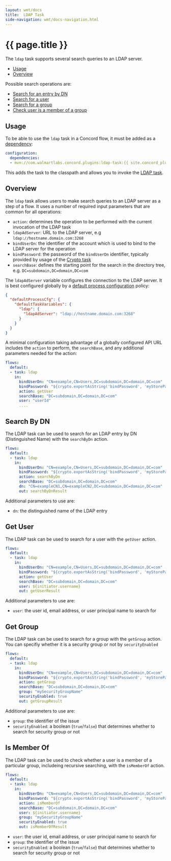 ```yaml
---
layout: wmt/docs
title:  LDAP Task
side-navigation: wmt/docs-navigation.html
---
```


# {{ page.title }}

The `ldap` task supports several search queries to an LDAP server.

- [Usage](#usage)
- [Overview](#overview)

Possible search operations are: 

- [Search for an entry by DN](#search-by-dn)
- [Search for a user](#get-user)
- [Search for a group](#get-group)
- [Check user is a member of a group](#is-member-of)
  
<a name="usage"/>

## Usage

To be able to use the `ldap` task in a Concord flow, it must be added as a
[dependency](../processes-v2/configuration.html#dependencies):

```yaml
configuration:
  dependencies:
  - mvn://com.walmartlabs.concord.plugins:ldap-task:{{ site.concord_plugins_version }}
```

This adds the task to the classpath and allows you to invoke the
[LDAP task](#overview).

<a name="overview"/>

## Overview

The `ldap` task allows users to make search queries to an LDAP server as a step of
a flow. It uses a number of required input parameters that are common for all
operations:

- `action`: determines the operation to be performed with the current
  invocation of the LDAP task
- `ldapAdServer`: URL to the LDAP server, e.g `ldap://hostname.domain.com:3268`
- `bindUserDn`: the identifier of the account which is used to bind to the LDAP
  server for the operation
- `bindPassword`: the password of the `bindUserDn` identifier, typically
  provided by usage of the [Crypto task](./crypto.html)
- `searchBase`: defines the starting point for the search in the directory tree, e.g. `DC=subdomain,DC=domain,DC=com`

The `ldapAdServer` variable configures the
connection to the LDAP server. It is best configured globally by a
[default process configuration](../getting-started/policies.html#default-process-configuration-rule)
policy:

```json
{
  "defaultProcessCfg": {
    "defaultTaskVariables": {
      "ldap": {
        "ldapAdServer": "ldap://hostname.domain.com:3268"
      }
    }
  }
}
```

A minimal configuration taking advantage of a globally configured API URL
includes the `action` to perform, the `searchBase`, and any additional
parameters needed for the action:

```yaml
flows:
  default:
  - task: ldap
    in:
      bindUserDn: "CN=example,CN=Users,DC=subdomain,DC=domain,DC=com"
      bindPassword: "${crypto.exportAsString('bindPassword', 'myStorePassword')}"
      action: getUser
      searchBase: "DC=subdomain,DC=domain,DC=com"
      user: "userId"
      ....
```

<a name="searchByDn"/>

## Search By DN

The LDAP task can be used to search for an LDAP entry by DN (Distinguished Name)
with the `searchByDn` action.

```yaml
flows:
  default:
  - task: ldap
    in:
      bindUserDn: "CN=example,CN=Users,DC=subdomain,DC=domain,DC=com"
      bindPassword: "${crypto.exportAsString('bindPassword', 'myStorePassword')}"
      action: searchByDn
      searchBase: "DC=subdomain,DC=domain,DC=com"
      dn: "CN=exampleCN1,CN=exampleCN2,DC=subdomain,DC=domain,DC=com"
      out: searchByDnResult
```

Additional parameters to use are:

- `dn`: the distinguished name of the LDAP entry

<a name="getUser"/>

## Get User

The LDAP task can be used to search for a user with the `getUser` action.

```yaml
flows:
  default:
  - task: ldap
    in:
      bindUserDn: "CN=example,CN=Users,DC=subdomain,DC=domain,DC=com"
      bindPassword: "${crypto.exportAsString('bindPassword', 'myStorePassword')}"
      action: getUser
      searchBase: "DC=subdomain,DC=domain,DC=com"
      user: ${initiator.username}
      out: getUserResult
```

Additional parameters to use are:

- `user`: the user id, email address, or user principal name to search for

<a name="getGroup"/>

## Get Group

The LDAP task can be used to search for a group with the `getGroup` action. You
can specifiy whether it is a security group or not by `securityEnabled`

```yaml
flows:
  default:
  - task: ldap
    in:
      bindUserDn: "CN=example,CN=Users,DC=subdomain,DC=domain,DC=com"
      bindPassword: "${crypto.exportAsString('bindPassword', 'myStorePassword')}"
      action: getGroup
      searchBase: "DC=subdomain,DC=domain,DC=com"
      group: "mySecurityGroupName"
      securityEnabled: true
      out: getGroupResult
```

Additional parameters to use are:

- `group`: the identifier of the issue
- `securityEnabled`: a boolean (`true`/`false`) that determines whether to
  search for security group or not

<a name="isMemberOf"/>

## Is Member Of

The LDAP task can be used to check whether a user is a member of a particular
group, includeing recursive searching, with the `isMemberOf` action.

```yaml
flows:
  default:
  - task: ldap
    in:
      bindUserDn: "CN=example,CN=Users,DC=subdomain,DC=domain,DC=com"
      bindPassword: "${crypto.exportAsString('bindPassword', 'myStorePassword')}"
      action: isMemberOf
      searchBase: "DC=subdomain,DC=domain,DC=com"
      user: ${initiator.username}
      group: "mySecurityGroupName"
      securityEnabled: true
      out: isMemberOfResult
```

- `user`: the user id, email address, or user principal name to search for
- `group`: the identifier of the issue
- `securityEnabled`: a boolean (`true`/`false`) that determines whether to
  search for security group or not
